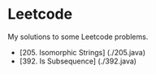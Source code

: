 # Leetcode
My solutions to some Leetcode problems.

- [205. Isomorphic Strings] (./205.java)
- [392. Is Subsequence] (./392.java) 
